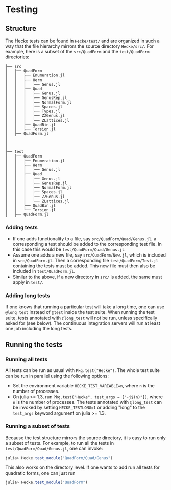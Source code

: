 # Testing

## Structure

The Hecke tests can be found in `Hecke/test/` and are organized in such a way that the file hierarchy mirrors the source directory
`Hecke/src/`. For example, here is a subset of the `src/QuadForm` and the `test/QuadForm` directories:

```
├── src
│   ├── QuadForm
│   │   ├── Enumeration.jl
│   │   ├── Herm
│   │   │   ├── Genus.jl
│   │   ├── Quad
│   │   │   ├── Genus.jl
│   │   │   ├── GenusRep.jl
│   │   │   ├── NormalForm.jl
│   │   │   ├── Spaces.jl
│   │   │   ├── Types.jl
│   │   │   ├── ZZGenus.jl
│   │   │   └── ZLattices.jl
│   │   ├── QuadBin.jl
│   │   ├── Torsion.jl
│   ├── QuadForm.jl
│
│
│
├── test
│   ├── QuadForm
│   │   ├── Enumeration.jl
│   │   ├── Herm
│   │   │   ├── Genus.jl
│   │   ├── Quad
│   │   │   ├── Genus.jl
│   │   │   ├── GenusRep.jl
│   │   │   ├── NormalForm.jl
│   │   │   ├── Spaces.jl
│   │   │   ├── ZZGenus.jl
│   │   │   └── ZLattices.jl
│   │   ├── QuadBin.jl
│   │   └── Torsion.jl
│   ├── QuadForm.jl
```

### Adding tests

- If one adds functionality to a file, say `src/QuadForm/Quad/Genus.jl`, a
  corresponding a test should be added to the corresponding test file. In this
  case this would be `test/QuadForm/Quad/Genus.jl`.
- Assume one adds a new file, say `src/QuadForm/New.jl`, which is included in
  `src/QuadForm.jl`. Then a corresponding file `test/QuadForm/Test.jl`
  containing the tests must be added. This new file must then also be included
  in `test/QuadForm.jl`.
- Similar to the above, if a new directory in `src/` is added, the same must apply
  in `test/`.

### Adding long tests

If one knows that running a particular test will take a long time, one can use
`@long_test` instead of `@test` inside the test suite. When running the test
suite, tests annotated with `@long_test` will not be run, unless specifically
asked for (see below). The continuous integration servers will run at least one
job including the long tests.

## Running the tests

### Running all tests

All tests can be run as usual with `Pkg.test("Hecke")`. The whole test suite can be run in parallel using the following options:
- Set the environment variable `HECKE_TEST_VARIABLE=n`, where `n` is the number of processes.
- On julia >= 1.3, run `Pkg.test("Hecke", test_args = ["-j$(n)"])`, where `n` is the number of processes.
The tests annotated with `@long_test` can be invoked by setting `HECKE_TESTLONG=1` or adding "long" to the `test_args` keyword argument on julia >= 1.3.

### Running a subset of tests

Because the test structure mirrors the source directory, it is easy to run only a subset of tests. For example, to run all the tests in `test/QuadForm/Quad/Genus.jl`, one can invoke:

```julia
julia> Hecke.test_module("QuadForm/Quad/Genus")
```

This also works on the directory level. If one wants to add run all tests for quadratic forms, one can just run

```julia
julia> Hecke.test_module("QuadForm")
```
